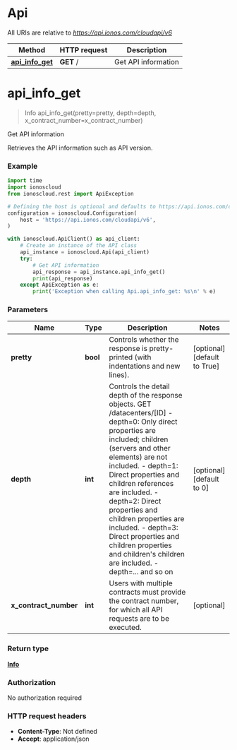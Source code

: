 # Api

All URIs are relative to *https://api.ionos.com/cloudapi/v6*

| Method | HTTP request | Description |
| ------------- | ------------- | ------------- |
| [**api_info_get**](Api.md#api_info_get) | **GET** / | Get API information |


# **api_info_get**
> Info api_info_get(pretty=pretty, depth=depth, x_contract_number=x_contract_number)

Get API information

Retrieves the API information such as API version.

### Example

```python
import time
import ionoscloud
from ionoscloud.rest import ApiException

# Defining the host is optional and defaults to https://api.ionos.com/cloudapi/v6
configuration = ionoscloud.Configuration(
    host = 'https://api.ionos.com/cloudapi/v6',
)

with ionoscloud.ApiClient() as api_client:
    # Create an instance of the API class
    api_instance = ionoscloud.Api(api_client)
    try:
        # Get API information
        api_response = api_instance.api_info_get()
        print(api_response)
    except ApiException as e:
        print('Exception when calling Api.api_info_get: %s\n' % e)
```

### Parameters

| Name | Type | Description  | Notes |
| ------------- | ------------- | ------------- | ------------- |
| **pretty** | **bool**| Controls whether the response is pretty-printed (with indentations and new lines). | [optional] [default to True] |
| **depth** | **int**| Controls the detail depth of the response objects.  GET /datacenters/[ID]  - depth&#x3D;0: Only direct properties are included; children (servers and other elements) are not included.  - depth&#x3D;1: Direct properties and children references are included.  - depth&#x3D;2: Direct properties and children properties are included.  - depth&#x3D;3: Direct properties and children properties and children&#39;s children are included.  - depth&#x3D;... and so on | [optional] [default to 0] |
| **x_contract_number** | **int**| Users with multiple contracts must provide the contract number, for which all API requests are to be executed. | [optional]  |

### Return type

[**Info**](../models/Info.md)

### Authorization

No authorization required

### HTTP request headers

 - **Content-Type**: Not defined
 - **Accept**: application/json

